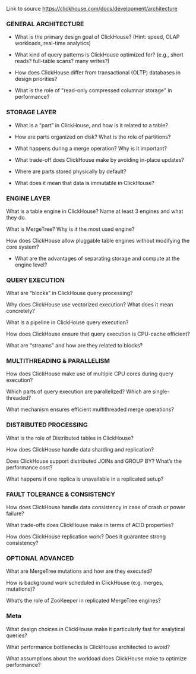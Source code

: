 Link to source https://clickhouse.com/docs/development/architecture

### GENERAL ARCHITECTURE

* What is the primary design goal of ClickHouse?
(Hint: speed, OLAP workloads, real-time analytics)

* What kind of query patterns is ClickHouse optimized for?
(e.g., short reads? full-table scans? many writes?)

* How does ClickHouse differ from transactional (OLTP) databases in design priorities?

* What is the role of "read-only compressed columnar storage" in performance? 

### STORAGE LAYER
* What is a “part” in ClickHouse, and how is it related to a table?

* How are parts organized on disk? What is the role of partitions?

* What happens during a merge operation? Why is it important?

* What trade-off does ClickHouse make by avoiding in-place updates?

* Where are parts stored physically by default?

* What does it mean that data is immutable in ClickHouse?

### ENGINE LAYER

What is a table engine in ClickHouse? Name at least 3 engines and what they do.

What is MergeTree? Why is it the most used engine?

How does ClickHouse allow pluggable table engines without modifying the core system?

* What are the advantages of separating storage and compute at the engine level?



### QUERY EXECUTION

What are “blocks” in ClickHouse query processing?

Why does ClickHouse use vectorized execution? What does it mean concretely?

What is a pipeline in ClickHouse query execution?

How does ClickHouse ensure that query execution is CPU-cache efficient?

What are “streams” and how are they related to blocks?

### MULTITHREADING & PARALLELISM

How does ClickHouse make use of multiple CPU cores during query execution?

Which parts of query execution are parallelized? Which are single-threaded?

What mechanism ensures efficient multithreaded merge operations?

### DISTRIBUTED PROCESSING

What is the role of Distributed tables in ClickHouse?

How does ClickHouse handle data sharding and replication?

Does ClickHouse support distributed JOINs and GROUP BY? What’s the performance cost?

What happens if one replica is unavailable in a replicated setup?

### FAULT TOLERANCE & CONSISTENCY

How does ClickHouse handle data consistency in case of crash or power failure?

What trade-offs does ClickHouse make in terms of ACID properties?

How does ClickHouse replication work? Does it guarantee strong consistency?

### OPTIONAL ADVANCED


What are MergeTree mutations and how are they executed?

How is background work scheduled in ClickHouse (e.g. merges, mutations)?

What’s the role of ZooKeeper in replicated MergeTree engines?

### Meta


What design choices in ClickHouse make it particularly fast for analytical queries?

What performance bottlenecks is ClickHouse architected to avoid?

What assumptions about the workload does ClickHouse make to optimize performance?